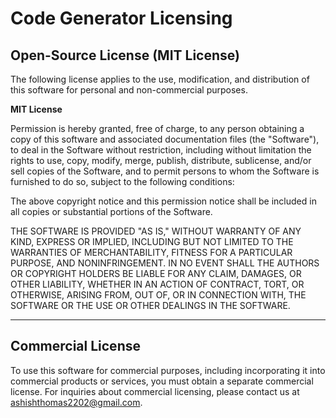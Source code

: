 # Code Generator Licensing

## Open-Source License (MIT License)

The following license applies to the use, modification, and distribution of this software for personal and non-commercial purposes.

**MIT License**

Permission is hereby granted, free of charge, to any person obtaining a copy
of this software and associated documentation files (the "Software"), to deal
in the Software without restriction, including without limitation the rights
to use, copy, modify, merge, publish, distribute, sublicense, and/or sell
copies of the Software, and to permit persons to whom the Software is
furnished to do so, subject to the following conditions:

The above copyright notice and this permission notice shall be included in all
copies or substantial portions of the Software.

THE SOFTWARE IS PROVIDED "AS IS," WITHOUT WARRANTY OF ANY KIND, EXPRESS OR
IMPLIED, INCLUDING BUT NOT LIMITED TO THE WARRANTIES OF MERCHANTABILITY,
FITNESS FOR A PARTICULAR PURPOSE, AND NONINFRINGEMENT. IN NO EVENT SHALL THE
AUTHORS OR COPYRIGHT HOLDERS BE LIABLE FOR ANY CLAIM, DAMAGES, OR OTHER
LIABILITY, WHETHER IN AN ACTION OF CONTRACT, TORT, OR OTHERWISE, ARISING FROM,
OUT OF, OR IN CONNECTION WITH, THE SOFTWARE OR THE USE OR OTHER DEALINGS IN
THE SOFTWARE.

---

## Commercial License

To use this software for commercial purposes, including incorporating it into commercial products or services, you must obtain a separate commercial license. For inquiries about commercial licensing, please contact us at [ashishthomas2202@gmail.com](mailto:ashishthomas2202@gmail.com).
